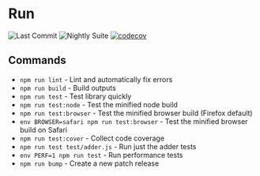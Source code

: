 # Run

![Last Commit](https://github.com/runonbitcoin/run/workflows/Last%20Commit/badge.svg) ![Nightly Suite](https://github.com/runonbitcoin/run/workflows/Nightly%20Suite/badge.svg) [![codecov](https://codecov.io/gh/runonbitcoin/run/branch/master/graph/badge.svg?token=IoAqrMTgqc)](https://codecov.io/gh/runonbitcoin/run)

## Commands

- `npm run lint` - Lint and automatically fix errors
- `npm run build` - Build outputs
- `npm run test` - Test library quickly
- `npm run test:node` - Test the minified node build
- `npm run test:browser` - Test the minified browser build (Firefox default)
- `env BROWSER=safari npm run test:browser` - Test the minified browser build on Safari
- `npm run test:cover` - Collect code coverage
- `npm run test test/adder.js` - Run just the adder tests
- `env PERF=1 npm run test` - Run performance tests
- `npm run bump` - Create a new patch release
